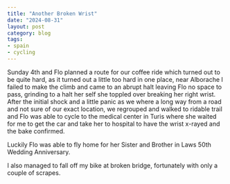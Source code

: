 ```yaml
---
title: "Another Broken Wrist"
date: "2024-08-31"
layout: post
category: blog
tags:
- spain
- cycling
---
```



Sunday 4th and Flo planned a route for our coffee ride which turned out to be quite hard, as it turned out a little too hard in one place, near Alborache I failed to make the climb and came to an abrupt halt leaving Flo no space to pass, grinding to a halt her self she toppled over breaking her right wrist. After the initial shock and a little panic as we where a long way from a road and not sure of our exact location, we regrouped and walked to ridable trail and Flo was able to cycle to the medical center in Turis where she waited for me to get the car and take her to hospital to have the wrist x-rayed and the bake confirmed.

Luckily Flo was able to fly home for her Sister and Brother in Laws 50th Wedding Anniversary.

I also managed to fall off my bike at broken bridge, fortunately with only a couple of scrapes.
<!--more-->



